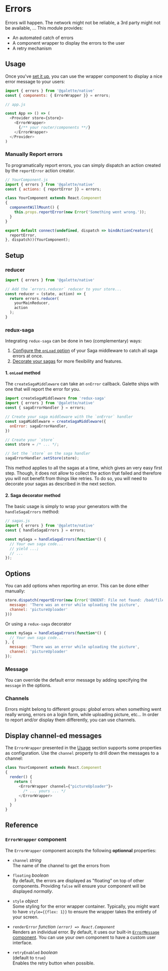 # Errors

Errors will happen. The network might not be reliable, a 3rd party might not
be available, ... This module provides:

- An automated catch of errors
- A component wrapper to display the errors to the user
- A retry mechanism

## Usage

Once you've [set it up](#setup), you can use the wrapper component to display
a nice error message to your users:

```javascript
import { errors } from '@galette/native'
const { components: { ErrorWrapper }} = errors;

// app.js

const App => () => (
  <Provider store={store}>
    <ErrorWrapper>
      {/** your router/components **/}
    </ErrorWrapper>
  </Provider>
)
```

### Manually Report errors

To programatically report errors, you can simply dispatch an action created by
the `reportError` action creator.

```javascript
// YourComponent.js
import { errors } from '@galette/native'
const { actions: { reportError }} = errors;

class YourComponent extends React.Component
{
  componentWillMount() {
    this.props.reportError(new Error('Something went wrong.'));
  }
}

export default connect(undefined, dispatch => bindActionCreators({
  reportError,
}, dispatch))(YourComponent);
```

## Setup

### reducer

```javascript
import { errors } from '@galette/native'

// Add the `errors.reducer` reducer to your store...
const reducer = (state, action) => {
  return errors.reducer(
    yourMainReducer,
    action
  );
}
```

### redux-saga

Integrating `redux-saga` can be done in two (complementary) ways:

1. [Configure the `onLoad` option](#1-onload-method) of your Saga middleware to catch all saga errors
   at once.
2. [Decorate your sagas](#2-saga-decorator-method) for more flexibility and features.

#### 1. `onLoad` method

The `createSagaMiddleware` can take an `onError` callback. Galette ships with one
that will report the error for you.

```javascript
import createSagaMiddleware from 'redux-saga'
import { errors } from '@galette/native'
const { sagaErrorHandler } = errors;

// Create your saga middleware with the `onError` handler
const sagaMiddleware = createSagaMiddleware({
  onError: sagaErrorHandler,
})

// Create your `store`
const store = /* ... */;

// Set the `store` on the saga handler
sagaErrorHandler.setStore(store);
```

This method applies to all the sagas at a time, which gives an very easy first step.
Though, it does not allow to collect the action that failed and therefore you will
not benefit from things like retries. To do so, you will need to decorate your sagas
as described in the next section.

#### 2. Saga decorator method

The basic usage is simply to wrap your generators with the `handleSagaErrors` method:

```javascript
// sagas.js
import { errors } from '@galette/native'
const { handleSagaErrors } = errors;

const mySaga = handleSagaErrors(function*() {
  // Your own saga code...
  // yield ...;
  // ...
});
```

## Options

You can add options when reporting an error.
This can be done either manually:

```javascript
store.dispatch(reportError(new Error('ENOENT: File not found: /bad/file/path'), {
  message: 'There was an error while uploading the picture',
  channel: 'pictureUploader'
}))
```

Or using a `redux-saga` decorator

```javascript
const mySaga = handleSagaErrors(function*() {
  // Your own saga code...
}, {
  message: 'There was an error while uploading the picture',
  channel: 'pictureUploader'
});
```

### Message

You can override the default error message by adding specifying the `message` in the options.

### Channels

Errors might belong to different groups: _global_ errors when something went really
wrong, errors on a login form, while uploading picture, etc... In order to report
and/or display them differently, you can use channels.


## Display channel-ed messages

The `ErrorWrapper` presented in the [Usage](#usage) section supports some properties
as configuration. Use the `channel` property to drill down the messages to a channel:

```javascript
class YourComponent extends React.Component
{
  render() {
    return (
      <ErrorWrapper channel={"pictureUploader"}>
        /* ... yours ... */
      </ErrorWrapper>
    )
  }
}
```

## Reference

### `ErrorWrapper` component

The `ErrorWrapper` component accepts the following **optionnal** properties:

- `channel` _string_<br>
  The name of the channel to get the errors from

- `floating` _boolean_<br>
  By default, the errors are displayed as "floating" on top of other components.
  Providing `false` will ensure your component will be displayed _normally_.  

- `style` _object_<br>
  Some styling for the error wrapper container. Typically, you might want to have
  `style={{flex: 1}}` to ensure the wrapper takes the entirety of your screen.

- `renderError` _function `(error) => React.Component`_<br>
  Renders an individual error. By default, it uses our built-in [`ErrorMessage` component](./src/errors/components/ErrorMessage.tsx). You can use your own component
  to have a custom user interface.

- `retryEnabled` _boolean_<br> (default to `true`)<br>
  Enables the retry button when possible.
